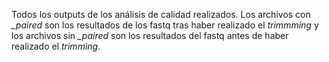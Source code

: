 Todos los outputs de los análisis de calidad realizados. Los archivos con *_paired* son los resultados de los fastq tras haber realizado el *trimmming* y los archivos sin *_paired* son los resultados del fastq antes de haber realizado el *trimming*.
